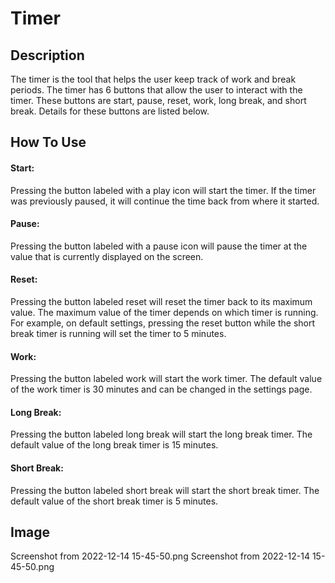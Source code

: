 # Timer

## Description
The timer is the tool that helps the user keep track of work and break periods.  The timer has 6 buttons that allow the user to interact with the timer.  These buttons are start, pause, reset, work, long break, and short break.  Details for these buttons are listed below.

## How To Use

#### Start:
Pressing the button labeled with a play icon will start the timer.  If the timer was previously paused, it will continue the time back from where it started.

#### Pause:
Pressing the button labeled with a pause icon will pause the timer at the value that is currently displayed on the screen.

#### Reset:
Pressing the button labeled reset will reset the timer back to its maximum value.  The maximum value of the timer depends on which timer is running.  For example, on default settings, pressing the reset button while the short break timer is running will set the timer to 5 minutes.

#### Work:
Pressing the button labeled work will start the work timer.  The default value of the work timer is 30 minutes and can be changed in the settings page.

#### Long Break:
Pressing the button labeled long break will start the long break timer.  The default value of the long break timer is 15 minutes.

#### Short Break:
Pressing the button labeled short break will start the short break timer.  The default value of the short break timer is 5 minutes.

## Image
Screenshot from 2022-12-14 15-45-50.png
Screenshot from 2022-12-14 15-45-50.png
